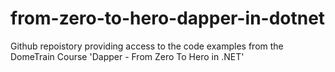 # from-zero-to-hero-dapper-in-dotnet

Github repoistory providing access to the code examples from the DomeTrain Course 'Dapper - From Zero To Hero in .NET'
